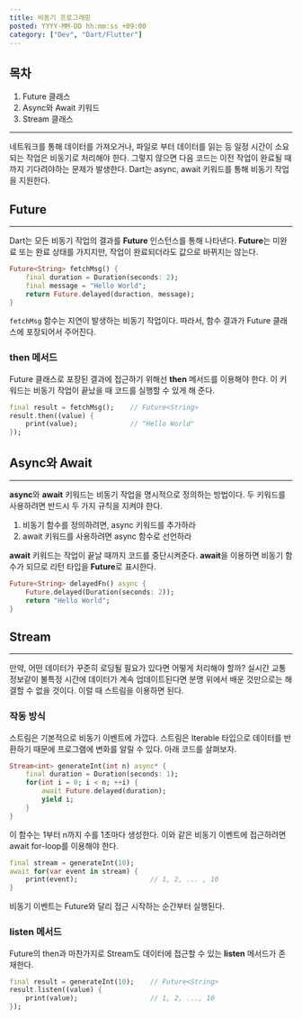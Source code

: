 ```yaml
---
title: 비동기 프로그래밍
posted: YYYY-MM-DD hh:mm:ss +09:00
category: ["Dev", "Dart/Flutter"]
---
```


## 목차
1. Future 클래스
2. Async와 Await 키워드
3. Stream 클래스

---
네트워크를 통해 데이터를 가져오거나, 파일로 부터 데이터를 읽는 등 일정 시간이 소요되는 작업은 비동기로 처리해야 한다. 그렇지 않으면 다음 코드는 이전 작업이 완료될 때까지 기다려야하는 문제가 발생한다. Dart는 async, await 키워드를 통해 비동기 작업을 지원한다.

## Future
---
Dart는 모든 비동기 작업의 결과를 **Future** 인스턴스를 통해 나타낸다. **Future**는 미완료 또는 완료 상태를 가지지만, 작업이 완료되더라도 값으로 바뀌지는 않는다.
```dart
Future<String> fetchMsg() {
	final duration = Duration(seconds: 2);
	final message = "Hello World";
	return Future.delayed(duraction, message);
}
```
`fetchMsg` 함수는 지연이 발생하는 비동기 작업이다. 따라서, 함수 결과가 Future 클래스에 포장되어서 주어진다.

### then 메서드
Future 클래스로 포장된 결과에 접근하기 위해선 **then** 메서드를 이용해야 한다. 이 키워드는 비동기 작업이 끝났을 때 코드를 실행할 수 있게 해 준다.
```dart
final result = fetchMsg();    // Future<String>
result.then((value) {
	print(value);             // "Hello World"
});
```

## Async와 Await
---
**async**와 **await** 키워드는 비동기 작업을 명시적으로 정의하는 방법이다. 두 키워드를 사용하려면 반드시 두 가지 규칙을 지켜야 한다.

1. 비동기 함수를 정의하려면, async 키워드를 추가하라
2. await 키워드를 사용하려면 async 함수로 선언하라



**await** 키워드는 작업이 끝날 때까지 코드를 중단시켜준다. **await**을 이용하면 비동기 함수가 되므로 리턴 타입을 **Future**로 표시한다.
```dart
Future<String> delayedFn() async {
	Future.delayed(Duration(seconds: 2));
	return "Hello World";
}
```

## Stream
---
만약, 어떤 데이터가 꾸준히 로딩될 필요가 있다면 어떻게 처리해야 할까? 실시간 교통 정보같이 불특정 시간에 데이터가 계속 업데이트된다면 분명 위에서 배운 것만으로는 해결할 수 없을 것이다. 이럴 때 스트림을 이용하면 된다.

### 작동 방식
스트림은 기본적으로 비동기 이벤트에 가깝다. 스트림은 Iterable 타입으로 데이터를 반환하기 때문에 프로그램에 변화를 알릴 수 있다. 아래 코드를 살펴보자.
```dart
Stream<int> generateInt(int n) async* {
	final duration = Duration(seconds: 1);
	for(int i = 0; i < n; ++i) {
		await Future.delayed(duration);
		yield i;
	}
}
```
이 함수는 1부터 n까지 수를 1초마다 생성한다. 이와 같은 비동기 이벤트에 접근하려면 await for-loop를 이용해야 한다.
```dart
final stream = generateInt(10);
await for(var event in stream) {
	print(event);                  // 1, 2, ... , 10
}
```
비동기 이벤트는 Future와 달리 접근 시작하는 순간부터 실행된다.

### listen 메서드
Future의 then과 마찬가지로 Stream도 데이터에 접근할 수 있는 **listen** 메서드가 존재한다.
```dart
final result = generateInt(10);    // Future<String>
result.listen((value) {
	print(value);                  // 1, 2, ..., 10
});
```
